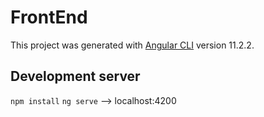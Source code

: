 # FrontEnd

This project was generated with [Angular CLI](https://github.com/angular/angular-cli) version 11.2.2.

## Development server
`npm install`
`ng serve` --> localhost:4200
